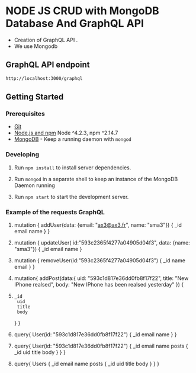 # NODE JS CRUD with MongoDB Database And GraphQL API

* Creation of GraphQL API .
* We use Mongodb

## GraphQL API endpoint

```bash
http://localhost:3000/graphql
```

## Getting Started

### Prerequisites

* [Git](https://git-scm.com/)
* [Node.js and npm](nodejs.org) Node ^4.2.3, npm ^2.14.7
* [MongoDB](https://www.mongodb.org/) - Keep a running daemon with `mongod`

### Developing

1. Run `npm install` to install server dependencies.

2. Run `mongod` in a separate shell to keep an instance of the MongoDB Daemon running

3. Run `npm start` to start the development server.

### Example of the requests GraphQL

1. mutation {
   addUser(data: {email: "ax3@ax3.fr", name: "sma3"}) {
   \_id
   email
   name
   }
   }

2. mutation {
   updateUser(
   id:"593c2365f4277a04905d04f3",
   data: {name: "sma3"}) {
   \_id
   email
   name
   }

3. mutation {
   removeUser(id:"593c2365f4277a04905d04f3")
   {
   \_id
   name
   email
   }
   }

4. mutation{
   addPost(data:{
   uid: "593c1d817e36dd0fb8f17f22",
   title: "New IPhone realsed",
   body: "New IPhone has been realsed yesterday"
   }) {

5.     _id
        uid
        title
        body

   }
   }

6. query{
   User(id: "593c1d817e36dd0fb8f17f22") {
   \_id
   email
   name
   }
   }

7. query{
   User(id: "593c1d817e36dd0fb8f17f22") {
   \_id
   email
   name
   posts {
   \_id
   uid
   title
   body
   }
   }
   }

8. query{
   Users {
   \_id
   email
   name
   posts {
   \_id
   uid
   title
   body
   }
   }
   }
